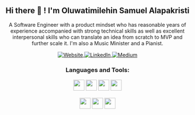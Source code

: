 <!--
**samalapsy/samalapsy** is a ✨ _special_ ✨ repository because its `README.md` (this file) appears on your GitHub profile.

Here are some ideas to get you started:

- 🔭 I’m currently working on ...
- 🌱 I’m currently learning Golang, AWS DevOps ...
- 👯 I’m looking to collaborate on ...
- 🤔 I’m looking for help with Networking...
- 💬 Ask me about ...
- 📫 How to reach me: ...
- 😄 Pronouns: ...
- ⚡ Fun fact: ...
-->

<h2 align="center">Hi there 👋 !  I'm Oluwatimilehin Samuel Alapakristi</h2>
<p align="center">A Software Engineer with a product mindset who has reasonable years of experience accompanied with strong technical skills as well as excellent interpersonal skills who can translate an idea from scratch to MVP and further scale it. I'm also a Music Minister and a Pianist.</p>
<p align="center">
   
   <a  align="center" href="https://twitter.com/samalapsy">
      <img align="center"  alt="Website" src="https://img.shields.io/badge/-Twitter-1d9bf0?style=flat-square&logo=twitter&logoColor=white&link=https://twitter.com/samalapsy" />
   </a> 

   <a href="https://www.linkedin.com/in/samalapsy/" align="center" >
      <img align="center"  alt="LinkedIn" src="https://img.shields.io/badge/-LinkedIn-0a66c2?style=flat-square&logo=Linkedin&logoColor=white&link=https://www.linkedin.com/in/samalapsy/" />
   </a>   
   
   <a href="https://www.medium.com/samalapsy/" align="center" >
      <img align="center"  alt="Medium" src="https://img.shields.io/badge/-Medium-45484c?style=flat-square&logo=Medium&logoColor=white&link=https://www.medium.com/samalapsy/" />
   </a>
   
 </p>



<div align="center">
   
### Languages and Tools:  

   <code><img width="auto" height="30" src="https://img.shields.io/badge/npm-cb3837?style=for-the-badge&logo=npm&logoColor=white"></code>
    <code><img width="auto"  height="30" src="https://img.shields.io/badge/Javascript-ED8B00?style=for-the-badge&logo=javascript&logoColor=yellow"></code>
   <code><img width="auto"  height="30" src="https://img.shields.io/badge/PHP-4F5B93?style=for-the-badge&logo=php&logoColor=white"></code>
  <code><img width="auto"  height="30" src="https://img.shields.io/badge/Laravel-f9322c?style=for-the-badge&logo=laravel&logoColor=white"></code>
   <br><br>
   <code><img width="auto"   height="30" src="https://img.shields.io/badge/firebase-ffca28?style=for-the-badge&logo=firebase&logoColor=white"></code>
   <code><img width="auto"  height="30" src="https://img.shields.io/badge/Node.js-43853D?style=for-the-badge&logo=node.js&logoColor=white"></code>
   <code><img width="auto"  height="30" src="https://img.shields.io/badge/MySql-4479a1?style=for-the-badge&logo=MySql&logoColor=white"></code>
   <br><br>
   </div>
